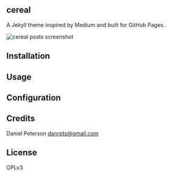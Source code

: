## cereal
A Jekyll theme inspired by Medium and built for GitHub Pages.

![cereal posts screenshot](screenshots/cereal-posts.png)

## Installation

## Usage

## Configuration

## Credits
Daniel Peterson <danrpts@gmail.com>

## License
GPLv3
